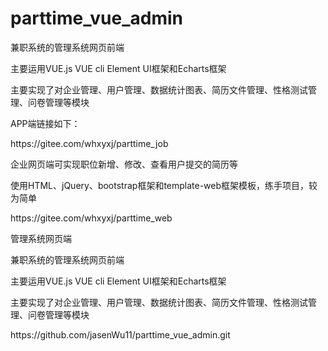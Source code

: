 # parttime_vue_admin
兼职系统的管理系统网页前端
<p>主要运用VUE.js VUE cli Element UI框架和Echarts框架</p>
<p>主要实现了对企业管理、用户管理、数据统计图表、简历文件管理、性格测试管理、问卷管理等模块</p>
<p>APP端链接如下：</p>
<p>https://gitee.com/whxyxj/parttime_job</p>
<p>企业网页端可实现职位新增、修改、查看用户提交的简历等</p>
<p>使用HTML、jQuery、bootstrap框架和template-web框架模板，练手项目，较为简单</p>
<p>https://gitee.com/whxyxj/parttime_web</p>
<p>管理系统网页端</p>
兼职系统的管理系统网页前端
<p>主要运用VUE.js VUE cli Element UI框架和Echarts框架</p>
<p>主要实现了对企业管理、用户管理、数据统计图表、简历文件管理、性格测试管理、问卷管理等模块</p>
<p>https://github.com/jasenWu11/parttime_vue_admin.git</p>
